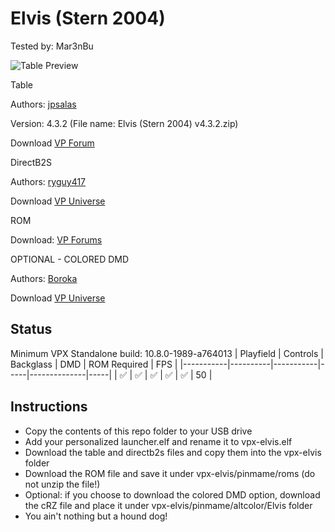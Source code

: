 # Elvis (Stern 2004)
Tested by: Mar3nBu

![Table Preview](https://github.com/Mar3nBu/vpx-images/blob/main/vpx-elvis.png)

Table

Authors: [jpsalas](https://www.vpforums.org/index.php?showuser=277)

Version: 4.3.2 (File name: Elvis (Stern 2004) v4.3.2.zip)

Download [VP Forum](https://www.vpforums.org/index.php?app=downloads&showfile=12983)


DirectB2S

Authors: [ryguy417](https://vpuniverse.com/profile/31096-ryguy417/)

Download [VP Universe](https://vpuniverse.com/files/file/12995-elvis-stern-2004-b2s-with-full-dmd/)


ROM

Download: [VP Forums](https://www.vpforums.org/index.php?app=downloads&showfile=319)


OPTIONAL - COLORED DMD

Authors: [Boroka](https://vpuniverse.com/profile/56302-boroka/)

Download [VP Universe](https://vpuniverse.com/files/file/16587-elvis-stern-2004-serum-colorization/)


## Status 

Minimum VPX Standalone build: 10.8.0-1989-a764013
| Playfield | Controls | Backglass | DMD | ROM Required | FPS | 
|-----------|----------|-----------|-----|--------------|-----|
| :white_check_mark: | :white_check_mark: | :white_check_mark: | :white_check_mark: | :white_check_mark: | 50 |


## Instructions

- Copy the contents of this repo folder to your USB drive
- Add your personalized launcher.elf and rename it to vpx-elvis.elf
- Download the table and directb2s files and copy them into the vpx-elvis folder
- Download the ROM file and save it under vpx-elvis/pinmame/roms (do not unzip the file!)
- Optional: if you choose to download the colored DMD option, download the cRZ file and place it under vpx-elvis/pinmame/altcolor/Elvis folder
- You ain't nothing but a hound dog!